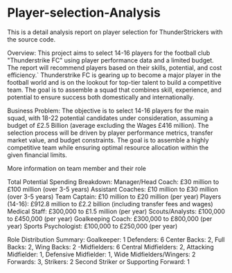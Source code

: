# Player-selection-Analysis
This is a detail analysis report on player selection for ThunderStrickers with the source code.

Overview:
This project aims to select 14-16 players for the football club "Thunderstrike FC" using player performance data and a limited budget. The report will recommend players based on their skills, potential, and cost efficiency.` Thunderstrike FC is gearing up to become a major player in the football world and is on the lookout for top-tier talent to build a competitive team. The goal is to assemble a squad that combines skill, experience, and potential to ensure success both domestically and internationally.

Business Problem:
The objective is to select 14-16 players for the main squad, with 18-22 potential candidates under consideration, assuming a budget of £2.5 Billion (average excluding the Wages £416 million). The selection process will be driven by player performance metrics, transfer market value, and budget constraints. The goal is to assemble a highly competitive team while ensuring optimal resource allocation within the given financial limits.

More information on team member and their role

Total Potential Spending Breakdown:
Manager/Head Coach: £30 million to £100 million (over 3-5 years)
Assistant Coaches: £10 million to £30 million (over 3-5 years)
Team Captain: £10 million to £20 million (per year)
Players (14-16): £912.8 million to £2.2 billion (including transfer fees and wages)
Medical Staff: £300,000 to £1.5 million (per year)
Scouts/Analysts: £100,000 to £450,000 (per year)
Goalkeeping Coach: £300,000 to £800,000 (per year)
Sports Psychologist: £100,000 to £250,000 (per year)

Role Distribution Summary:
Goalkeeper: 1
Defenders: 6 Center Backs: 2, Full Backs: 2, Wing Backs: 2 -Midfielders: 6 Central Midfielders: 2, Attacking Midfielder: 1, Defensive Midfielder: 1,
Wide Midfielders/Wingers: 2 Forwards: 3, Strikers: 2
Second Striker or Supporting Forward: 1
